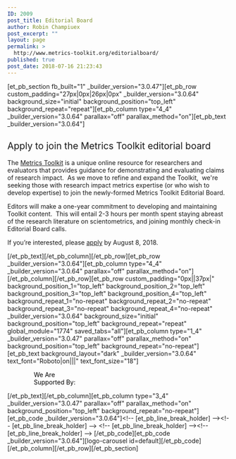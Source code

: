 ```yaml
---
ID: 2009
post_title: Editorial Board
author: Robin Champiuex
post_excerpt: ""
layout: page
permalink: >
  http://www.metrics-toolkit.org/editorialboard/
published: true
post_date: 2018-07-16 21:23:43
---
```

[et_pb_section fb_built="1" _builder_version="3.0.47"][et_pb_row custom_padding="27px|0px|26px|0px" _builder_version="3.0.64" background_size="initial" background_position="top_left" background_repeat="repeat"][et_pb_column type="4_4" _builder_version="3.0.64" parallax="off" parallax_method="on"][et_pb_text _builder_version="3.0.64"]<h2><span style="font-weight: 400;">Apply to join the Metrics Toolkit editorial board</span></h2>
<p><span style="font-weight: 400;"></span></p>
<p><span style="font-weight: 400;">The <a href="http://www.metrics-toolkit.org/" target="_blank" rel="noopener noreferrer">Metrics Toolkit</a> is a unique online resource for researchers and evaluators that provides guidance for demonstrating and evaluating claims of research impact.&nbsp;&nbsp;</span><span style="font-weight: 400;">As we move to refine and expand the Toolkit,&nbsp; we're seeking those with research impact metrics expertise (or who wish to develop expertise) to join the newly-formed Metrics Toolkit Editorial Board.</span></p>
<p><span style="font-weight: 400;">Editors will make a one-year commitment to developing and maintaining Toolkit content.&nbsp; This will entail 2-3 hours per month spent staying abreast of the research literature on scientometrics, and joining monthly check-in Editorial Board calls.</span></p>
<p><span style="font-weight: 400;">If you&rsquo;re interested, please <a href="https://docs.google.com/forms/d/e/1FAIpQLSeqBptcgzVpWCZFwRsPs9779czhVUZ5bkiZDkT1xg5bZ-vR7w/viewform" target="_blank" rel="noopener noreferrer">apply</a> by August 8, 2018.&nbsp;&nbsp;</span></p>[/et_pb_text][/et_pb_column][/et_pb_row][et_pb_row _builder_version="3.0.64"][et_pb_column type="4_4" _builder_version="3.0.64" parallax="off" parallax_method="on"][/et_pb_column][/et_pb_row][et_pb_row custom_padding="0px||37px|" background_position_1="top_left" background_position_2="top_left" background_position_3="top_left" background_position_4="top_left" background_repeat_1="no-repeat" background_repeat_2="no-repeat" background_repeat_3="no-repeat" background_repeat_4="no-repeat" _builder_version="3.0.64" background_size="initial" background_position="top_left" background_repeat="repeat" global_module="1774" saved_tabs="all"][et_pb_column type="1_4" _builder_version="3.0.47" parallax="off" parallax_method="on" background_position="top_left" background_repeat="no-repeat"][et_pb_text background_layout="dark" _builder_version="3.0.64" text_font="Roboto|on|||" text_font_size="18"]
<p style="padding-left: 60px;"><span style="color: #050505;">We Are</span><br /> <span style="color: #050505;">Supported By:</span></p>
[/et_pb_text][/et_pb_column][et_pb_column type="3_4" _builder_version="3.0.47" parallax="off" parallax_method="on" background_position="top_left" background_repeat="no-repeat"][et_pb_code _builder_version="3.0.64"]&lt;!-- [et_pb_line_break_holder] --&gt;&lt;!-- [et_pb_line_break_holder] --&gt;					&lt;!-- [et_pb_line_break_holder] --&gt;&lt;!-- [et_pb_line_break_holder] --&gt;					[/et_pb_code][et_pb_code _builder_version="3.0.64"][logo-carousel id=default][/et_pb_code][/et_pb_column][/et_pb_row][/et_pb_section]